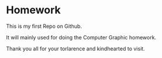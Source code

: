 # Homework
</p>This is my first Repo on Github.</p>
</p>It will mainly used for doing the Computer Graphic homework.</p>
</p>Thank you all for your torlarence and kindhearted to visit.</p>
